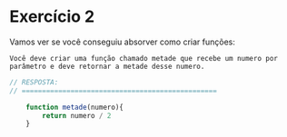 

# Exercício 2

Vamos ver se você conseguiu absorver como criar funções: 

    Você deve criar uma função chamado metade que recebe um numero por parâmetro e deve retornar a metade desse numero.

```javascript
// RESPOSTA:
// ================================================

    function metade(numero){
        return numero / 2
    }

```